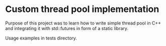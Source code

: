 # Custom thread pool implementation

Purpose of this project was to learn how to write simple thread pool in C++ and integrating it with std::futures in form of a static library.

Usage examples in tests directory.
